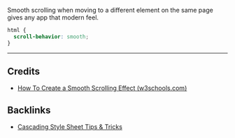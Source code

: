 Smooth scrolling when moving to a different element on the same page gives any app that modern feel.

```css
html {
  scroll-behavior: smooth;
}
```

---
## Credits
- [How To Create a Smooth Scrolling Effect (w3schools.com)](https://www.w3schools.com/howto/howto_css_smooth_scroll.asp#section1)

## Backlinks
- [Cascading Style Sheet Tips & Tricks](📁developer/CSS/Cascading%20Style%20Sheet%20Tips%20&%20Tricks.md)